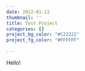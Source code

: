```yaml
---
date: 2022-01-13
thumbnail: ''
title: Test Project
categories: []
project_bg_color: "#C22222"
project_fg_color: "#FFFFFF"

---
```

Hello!